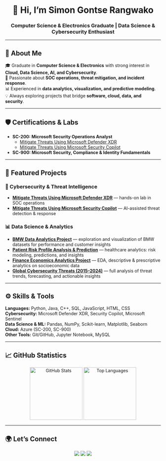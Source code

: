 
<!-- Optional Banner -->
<!-- ![Banner](![Image Alt]9(https://github.com/Rangwako/Rangwako/blob/d27a84b1531b0047113593e873e722fd4887758c/ChatGPT%20Image%20Sep%2030%2C%202025%2C%2012_09_30%20PM.png)-image.png) -->

<h1 align="center">👋 Hi, I’m Simon Gontse Rangwako</h1>
<h3 align="center">Computer Science & Electronics Graduate | Data Science & Cybersecurity Enthusiast</h3>

---

## 🚀 About Me  
🎓 Graduate in **Computer Science & Electronics** with strong interest in **Cloud, Data Science, AI, and Cybersecurity**.  
🔐 Passionate about **SOC operations, threat mitigation, and incident response**.  
📊 Experienced in **data analytics, visualization, and predictive modeling**.  
💡 Always exploring projects that bridge **software, cloud, data, and security**.  

---

## 🛡️ Certifications & Labs  
- **SC-200: Microsoft Security Operations Analyst**  
  - [Mitigate Threats Using Microsoft Defender XDR](https://github.com/Rangwako/SC-200-Microsoft-Defender-Lab)  
  - [Mitigate Threats Using Microsoft Security Copilot](https://github.com/Rangwako/SC-200-Microsoft-Security-Copilot-Lab)  
- **SC-900: Microsoft Security, Compliance & Identity Fundamentals**

---

## 📂 Featured Projects  

### 🔐 Cybersecurity & Threat Intelligence  
- **[Mitigate Threats Using Microsoft Defender XDR](https://github.com/Rangwako/SC-200-Microsoft-Defender-Lab)** — hands-on lab in SOC operations  
- **[Mitigate Threats Using Microsoft Security Copilot](https://github.com/Rangwako/SC-200-Microsoft-Security-Copilot-Lab)** — AI-assisted threat detection & response  

### 📊 Data Science & Analytics  
- **[BMW Data Analytics Project](https://github.com/Rangwako/bmw-data-analytics-project)** — exploration and visualization of BMW datasets for performance and customer insights  
- **[Patient Risk Profile Analysis & Prediction](https://github.com/Rangwako/Patient-Risk-Profile-Analysis-and-Prediction-Healthcare-Analytics-)** — healthcare analytics: risk modeling, predictions, and insights  
- **[Finance Economics Analytics Project](https://github.com/Rangwako/Finance-Economics-Analytics-Project)** — EDA, descriptive & prescriptive analytics on socioeconomic data
- **[Global Cybersecurity Threats (2015–2024)](https://github.com/Rangwako/Global_Cybersecurity_Threats_2015-2024)** — full analysis of threat trends, forecasting, and actionable insights  


---

## ⚙️ Skills & Tools  

**Languages:** Python, Java, C++, SQL, JavaScript, HTML, CSS  
**Cybersecurity:** Microsoft Defender XDR, Security Copilot, Microsoft Sentinel  
**Data Science & ML:** Pandas, NumPy, Scikit-learn, Matplotlib, Seaborn  
**Cloud:** Azure (SC-200, SC-900)  
**Other Tools:** Git/GitHub, Jupyter Notebook, MySQL  

---

## 📈 GitHub Statistics  

<p align="center">  
  <img src="https://github-readme-stats.vercel.app/api?username=Rangwako&show_icons=true&theme=radical" alt="GitHub Stats" height="170"/>  
  <img src="https://github-readme-stats.vercel.app/api/top-langs/?username=Rangwako&layout=compact&theme=radical" alt="Top Languages" height="170"/>  
</p>  

---

## 🌍 Let’s Connect  

<p align="center">  
  <a href="https://www.linkedin.com/in/simon-gontse-rangwako-612644209"><img src="https://img.shields.io/badge/LinkedIn-blue?logo=linkedin&logoColor=white" /></a>  
  <a href="mailto:gsrangwako@gmail.com"><img src="https://img.shields.io/badge/Email-D14836?logo=gmail&logoColor=white" /></a>  
  <a href="https://github.com/Rangwako"><img src="https://img.shields.io/badge/GitHub-black?logo=github&logoColor=white" /></a>  
</p>
